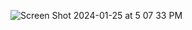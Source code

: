 ![Screen Shot 2024-01-25 at 5 07 33 PM](https://github.com/AngelDev0329/desktop-html/assets/54489723/b2206451-5ebb-4572-97b4-d682c42ffb97)
